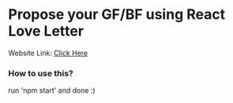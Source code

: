 # Propose your GF/BF using React Love Letter

Website Link: [Click Here](https://react-love-letter.vercel.app)

### How to use this?
run 'npm start' and done :)


